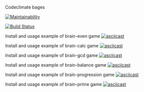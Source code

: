 Codeclimate bages

[![Maintainability](https://api.codeclimate.com/v1/badges/a99a88d28ad37a79dbf6/maintainability)](https://codeclimate.com/github/codeclimate/codeclimate/maintainability)

[![Build Status](https://travis-ci.org/razamanaza/project-lvl1-s344.svg?branch=master)](https://travis-ci.org/razamanaza/project-lvl1-s344)

Install and usage example of brain-even game
[![asciicast](https://asciinema.org/a/PJn7gB0NQmse7ZFppzfPwU7oz.png)](https://asciinema.org/a/PJn7gB0NQmse7ZFppzfPwU7oz)

Install and usage example of brain-calc game
[![asciicast](https://asciinema.org/a/Fbm2Z3NDrIIpvlza5TskCUuqc.png)](https://asciinema.org/a/Fbm2Z3NDrIIpvlza5TskCUuqc)

Install and usage example of brain-gcd game
[![asciicast](https://asciinema.org/a/TuQGUiuyByeLIIDJOo0ZKZpZu.png)](https://asciinema.org/a/TuQGUiuyByeLIIDJOo0ZKZpZu)

Install and usage example of brain-balance game
[![asciicast](https://asciinema.org/a/6jNyvwnwbJMcXbledTegTgAg2.png)](https://asciinema.org/a/6jNyvwnwbJMcXbledTegTgAg2)

Install and usage example of brain-progression game
[![asciicast](https://asciinema.org/a/gafpF3kPt3BsO7Sss1Zsr1ct5.png)](https://asciinema.org/a/gafpF3kPt3BsO7Sss1Zsr1ct5)

Install and usage example of brain-prime game
[![asciicast](https://asciinema.org/a/WDIid4RFxfW6c415d1fO5alNQ.png)](https://asciinema.org/a/WDIid4RFxfW6c415d1fO5alNQ)